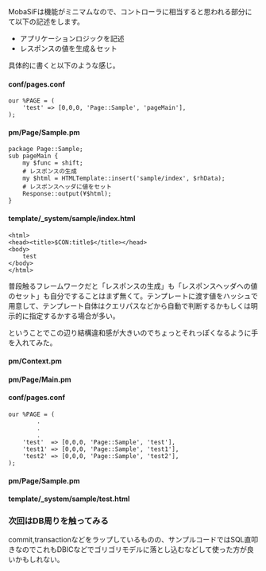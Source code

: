 MobaSiFは機能がミニマムなので、コントローラに相当すると思われる部分にて以下の記述をします。

* アプリケーションロジックを記述
* レスポンスの値を生成＆セット

具体的に書くと以下のような感じ。

#### conf/pages.conf

    our %PAGE = (
        'test' => [0,0,0, 'Page::Sample', 'pageMain'],
    );

#### pm/Page/Sample.pm

    package Page::Sample;
    sub pageMain {
        my $func = shift;
        # レスポンスの生成
        my $html = HTMLTemplate::insert('sample/index', $rhData);
        # レスポンスヘッダに値をセット
        Response::output(¥$html);
    }

#### template/_system/sample/index.html

    <html>
    <head><title>$CON:title$</title></head>
    <body>
        test
    </body>
    </html>

普段触るフレームワークだと「レスポンスの生成」も「レスポンスヘッダへの値のセット」も自分ですることはまず無くて。テンプレートに渡す値をハッシュで用意して、テンプレート自体はクエリパスなどから自動で判断するかもしくは明示的に指定するかする場合が多い。

ということでこの辺り結構違和感が大きいのでちょっとそれっぽくなるように手を入れてみた。

#### pm/Context.pm

<script src="https://gist.github.com/1038137.js?file=Context.pm"></script>

#### pm/Page/Main.pm

<script src="https://gist.github.com/1038137.js?file=Main.pm"></script>

#### conf/pages.conf

    our %PAGE = (
            .
            .
            .
        'test'  => [0,0,0, 'Page::Sample', 'test'],
        'test1' => [0,0,0, 'Page::Sample', 'test1'],
        'test2' => [0,0,0, 'Page::Sample', 'test2'],
    );

#### pm/Page/Sample.pm

<script src="https://gist.github.com/1038137.js?file=Sample.pm"></script>

#### template/_system/sample/test.html

<script src="https://gist.github.com/1038137.js?file=test.html"></script>

### 次回はDB周りを触ってみる

commit,transactionなどをラップしているものの、サンプルコードではSQL直叩きなのでこれもDBICなどでゴリゴリモデルに落とし込むなどして使った方が良いかもしれない。
